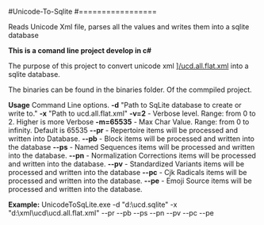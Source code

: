 #Unicode-To-Sqlite
#=================

Reads Unicode Xml file, parses all the values and writes them into a sqlite database

**This is a comand line project develop in c#**

The purpose of this project to convert unicode xml ][/ucd.all.flat.xml](https://github.com/behnam/unicode-ucdxml/blob/master/ucd.all.flat.xml)
into a sqlite database.

The binaries can be found in the binaries folder. Of the commpiled project.

**Usage**
Command Line options.
**-d** "Path to SqLite database to create or write to."
**-x** "Path to ucd.all.flat.xml"
**-v=2** - Verbose level. Range: from 0 to 2. Higher is more Verbose
**-m=65535** - Max Char Value. Range: from 0 to infinity. Default is 65535
**--pr** - Repertoire items will be processed and written into Database.
**--pb** - Block items will be processed and written into the database
**--ps** - Named Sequences items will be processed and written into the database.
**--pn** - Normalization Corrections items will be processed and written into the database.
**--pv** - Standardized Variants items will be processed and written into the database
**--pc** - Cjk Radicals items will be processed and written into the database.
**--pe** - Emoji Source items will be processed and written into the database.

**Example:** UnicodeToSqLite.exe -d "d:\ucd.sqlite" -x "d:\xml\ucd\ucd.all.flat.xml" --pr --pb --ps --pn --pv --pc --pe
